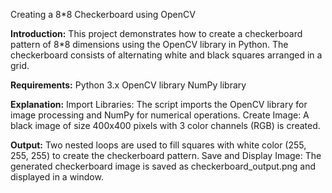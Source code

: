 Creating a 8*8 Checkerboard using OpenCV

**Introduction:**
This project demonstrates how to create a checkerboard pattern of 8*8 dimensions using the OpenCV library in Python. The checkerboard consists of alternating white and black squares arranged in a grid.


**Requirements:**
Python 3.x
OpenCV library
NumPy library

**Explanation:**
Import Libraries:  The script imports the OpenCV library for image processing and NumPy for numerical operations.
Create Image:  A black image of size 400x400 pixels with 3 color channels (RGB) is created.

**Output:**
Two nested loops are used to fill squares with white color (255, 255, 255) to create the checkerboard pattern.
Save and Display Image: The generated checkerboard image is saved as checkerboard_output.png and displayed in a window.
